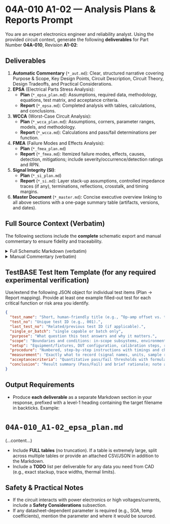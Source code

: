 # 04A-010 A1-02 — Analysis Plans & Reports Prompt
You are an expert electronics engineer and reliability analyst. Using the provided circuit context, generate the following **deliverables** for Part Number **04A-010**, Revision **A1-02**:
## Deliverables
1. **Automatic Commentary** (`*_aut.md`): Clear, structured narrative covering Purpose & Scope, Key Design Points, Circuit Description, Circuit Theory, Design Tradeoffs, and Practical Considerations.
2. **EPSA** (Electrical Parts Stress Analysis):
   - **Plan** (`*_epsa_plan.md`): Assumptions, required data, methodology, equations, test matrix, and acceptance criteria.
   - **Report** (`*_epsa.md`): Completed analysis with tables, calculations, and conclusions.
3. **WCCA** (Worst-Case Circuit Analysis):
   - **Plan** (`*_wcca_plan.md`): Assumptions, corners, parameter ranges, models, and methodology.
   - **Report** (`*_wcca.md`): Calculations and pass/fail determinations per function.
4. **FMEA** (Failure Modes and Effects Analysis):
   - **Plan** (`*_fmea_plan.md`)
   - **Report** (`*_fmea.md`): Itemized failure modes, effects, causes, detection, mitigations; include severity/occurrence/detection ratings and RPN.
5. **Signal Integrity (SI)**:
   - **Plan** (`*_si_plan.md`)
   - **Report** (`*_si.md`): Layer stack-up assumptions, controlled impedance traces (if any), terminations, reflections, crosstalk, and timing margins.
6. **Master Document** (`*_master.md`): Concise executive overview linking to all above sections with a one-page summary table (artifacts, versions, and dates).

## Full Source Context (Verbatim)
The following sections include the **complete** schematic export and manual commentary to ensure fidelity and traceability.

<details>
<summary>Full Schematic Markdown (verbatim)</summary>

```markdown
# Schematic Export (Markdown)

**ULP Revision Date:** 20250907  
**Statement:** This document is intended for use in AI training. 

# Circuit Identification

| Field            | Value |
| ---------------- | ----- |
| Part Number      | 04A-010 |
| Revision         | A1-02 |
| Title            | NON-INVERTING AMPLIFIER |
| PCB Dimensions   | 50 mm x 50 mm |
| Pieces per Panel | 4 |

# Netlist (Schematic)

| Net | Part | Pad | Pin | Sheet |
|-----|------|-----|-----|-------|
| BIAS | C1 | + | + | 1 |
| BIAS | R2 | S | S | 1 |
| BIAS | C3 | + | + | 1 |
| BIAS | U1 | +IN | +IN | 1 |
| BIAS | TP7 | 1 | 1 | 1 |
| BIAS | R4 | 1 | 1 | 1 |
| BIAS_CONTROL | TP1 | 1 | 1 | 1 |
| BIAS_CONTROL | R4 | 2 | 2 | 1 |
| BIAS_CONTROL | P1 | 6 | 6 | 1 |
| GND | P1 | 1 | 1 | 1 |
| GND | C2 | - | - | 1 |
| GND | C4 | - | - | 1 |
| GND | C1 | - | - | 1 |
| GND | U1 | V- | V- | 1 |
| GND | R3 | 1 | 1 | 1 |
| GND | C3 | - | - | 1 |
| GND | TP11 | 1 | 1 | 1 |
| GND | C5 | - | - | 1 |
| GND | R11 | 2 | 2 | 1 |
| GND | R12 | 2 | 2 | 1 |
| IN | R6 | 2 | 2 | 1 |
| IN | TP2 | 1 | 1 | 1 |
| IN | P1 | 4 | 4 | 1 |
| IN+ | R6 | 1 | 1 | 1 |
| IN+ | TP5 | 1 | 1 | 1 |
| IN+ | U1 | +IN | +IN | 1 |
| IN+ | R12 | 1 | 1 | 1 |
| N$1 | R10 | S | S | 1 |
| N$1 | R9 | 2 | 2 | 1 |
| OUT | TP9 | 1 | 1 | 1 |
| OUT | U1 | OUT | OUT | 1 |
| OUT | R8 | 2 | 2 | 1 |
| OUT | C7 | + | + | 1 |
| OUT | P1 | 5 | 5 | 1 |
| OUT | R11 | 1 | 1 | 1 |
| OUT | R10 | A | A | 1 |
| POT.1 | R2 | A | A | 1 |
| POT.1 | R3 | 2 | 2 | 1 |
| POT.1 | TP4 | 1 | 1 | 1 |
| POT.3 | R2 | E | E | 1 |
| POT.3 | R1 | 1 | 1 | 1 |
| POT.3 | TP3 | 1 | 1 | 1 |
| V+ | P1 | 2 | 2 | 1 |
| V+ | C2 | + | + | 1 |
| V+ | C4 | + | + | 1 |
| V+ | R1 | 2 | 2 | 1 |
| V+ | U1 | V+ | V+ | 1 |
| V+ | TP10 | 1 | 1 | 1 |
| VFB | R8 | 1 | 1 | 1 |
| VFB | C7 | - | - | 1 |
| VFB | R7 | 1 | 1 | 1 |
| VFB | U1 | -IN | -IN | 1 |
| VFB | TP6 | 1 | 1 | 1 |
| VFB | R9 | 1 | 1 | 1 |
| VREF | U1 | -IN | -IN | 1 |
| VREF | U1 | OUT | OUT | 1 |
| VREF | R5 | 2 | 2 | 1 |
| VREF | TP12 | 1 | 1 | 1 |
| VREF_FILTERED | R7 | 2 | 2 | 1 |
| VREF_FILTERED | P1 | 7 | 7 | 1 |
| VREF_FILTERED | C5 | + | + | 1 |
| VREF_FILTERED | TP8 | 1 | 1 | 1 |
| VREF_FILTERED | R5 | 1 | 1 | 1 |

# Partlist (Schematic)

| REF DES | PART TYPE | VALUE / DESCRIPTION |
|---------|-----------|---------------------|
| C1 | Capacitor |  |
| C2 | Capacitor |  |
| C3 | Capacitor |  |
| C4 | Capacitor |  |
| C5 | Capacitor |  |
| C7 | Capacitor |  |
| P1 | Connector (plug) |  |
| R1 | Resistor |  |
| R2 | Resistor |  |
| R3 | Resistor |  |
| R4 | Resistor |  |
| R5 | Resistor |  |
| R6 | Resistor |  |
| R7 | Resistor |  |
| R8 | Resistor |  |
| R9 | Resistor |  |
| R10 | Resistor |  |
| R11 | Resistor |  |
| R12 | Resistor |  |
| TP1 | Test point |  |
| TP2 | Test point |  |
| TP3 | Test point |  |
| TP4 | Test point |  |
| TP5 | Test point |  |
| TP6 | Test point |  |
| TP7 | Test point |  |
| TP8 | Test point |  |
| TP9 | Test point |  |
| TP10 | Test point |  |
| TP11 | Test point |  |
| TP12 | Test point |  |
| U1 | Integrated circuit / Opto |  |

# Pinout Description Table, P1  

| Pin | Label | Notes |
|-----|-------|-------|
```
</details>


<details>
<summary>Manual Commentary (verbatim)</summary>

```markdown
# Manual Commentary (Markdown)

## Revision History

| Revision | Date       | Change Summary  |
| -------- | ---------- | --------------- |
| -        | 2025-09-09 | Initial release |

## Circuit Description

**Gain network (R8 feedback high, R9 feedback low):**

- **Av = 1 + R8/R9**.
    
- Typical: **R9 1–10 kΩ**, **R8 4.7–100 kΩ** (Av ~2–21+).
    
- Lowering both reduces noise and raises input bias current error through R9.
    

**Bias/reference (R1–R7, C1, C3, C5):**

- Pot R2 (10–100 kΩ) + R1/R3 forms BIAS; **C1/C3 0.1–1 µF** to quiet it; **C5 1–10 µF** for VREF_FILTERED.
    
- Trade-offs: more filtering reduces output “bounce” when input is disconnected; but large caps slow settling when you adjust the pot.
    

**AC shaping (C7 from OUT to VFB, R10 series in VFB path, R11/R12 output loading):**

- Start with **C7 10–33 pF** for HF peaking control.
    
- Optional **Rout (R11) 22–100 Ω** helps with capacitive loads.
    

**Input path (R6 series, optional RC to ground R7/C5):**

- **R6 100–1 kΩ** helps with ESD and op-amp input protection diodes during overdrive.
    

**Supplies:** same decoupling practice as above.

**Op-amp:** unity-gain stable, GBP ≥ (Av × fmax × 10), rail-to-rail if single supply.
```
</details>

## TestBASE Test Item Template (for any required experimental verification)
Use/extend the following JSON object for individual test items (Plan → Report mapping). Provide at least one example filled-out test for each critical function or risk area you identify.

```json
{
  "test_name": "Short, human-friendly title (e.g., “Op-amp offset vs. temperature”).",
  "test_no": "Unique test ID (e.g., 001).",
  "last_test_no": "Related/previous test ID (if applicable).",
  "single_or_batch": "single capable or batch only",
  "purpose": "What question this test answers and why it matters.",
  "scope": "Boundaries and conditions: in-scope subsystems, environments, ranges.",
  "setup": "Equipment/fixtures, DUT configuration, calibration steps, references.",
  "procedure": "Numbered, step-by-step instructions with timings and checkpoints.",
  "measurement": "Exactly what to record (signal names, units, sample rate, instruments/channels).",
  "acceptancecriteria": "Quantitative pass/fail thresholds with formulas or limits (include tolerances).",
  "conclusion": "Result summary (Pass/Fail) and brief rationale; note anomalies or follow-ups."
}
```
## Output Requirements
- Produce **each deliverable** as a separate Markdown section in your response, prefixed with a level-1 heading containing the target filename in backticks. Example:

# `04A-010_A1-02_epsa_plan.md`
(...content...)

- Include **FULL tables** (no truncation). If a table is extremely large, split across multiple tables or provide an attached CSV/JSON in addition to the Markdown.
- Include a **TODO** list per deliverable for any data you need from CAD (e.g., exact stackup, trace widths, thermal limits).
## Safety & Practical Notes
- If the circuit interacts with power electronics or high voltages/currents, include a **Safety Considerations** subsection.
- If any datasheet-dependent parameter is required (e.g., SOA, temp coefficients), mention the parameter and where it would be sourced.
